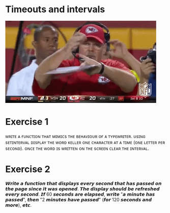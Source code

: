 # Timeouts and intervals
![timeout](1.Timeouts-Intervals/assets/img/TIMEOUT.gif)

# Exercise 1
ᴡʀɪᴛᴇ ᴀ ғᴜɴᴄᴛɪᴏɴ ᴛʜᴀᴛ ᴍɪᴍɪᴄs ᴛʜᴇ ʙᴇʜᴀᴠɪᴏᴜʀ ᴏғ ᴀ ᴛʏᴘᴇᴡʀɪᴛᴇʀ.
ᴜsɪɴɢ sᴇᴛɪɴᴛᴇʀᴠᴀʟ ᴅɪsᴘʟᴀʏ ᴛʜᴇ ᴡᴏʀᴅ ᴋᴇʟʟᴇʀ ᴏɴᴇ ᴄʜᴀʀᴀᴄᴛᴇʀ ᴀᴛ ᴀ ᴛɪᴍᴇ (ᴏɴᴇ ʟᴇᴛᴛᴇʀ ᴘᴇʀ sᴇᴄᴏɴᴅ). ᴏɴᴄᴇ ᴛʜᴇ ᴡᴏʀᴅ ɪs ᴡʀɪᴛᴛᴇɴ ᴏɴ ᴛʜᴇ sᴄʀᴇᴇɴ ᴄʟᴇᴀʀ ᴛʜᴇ ɪɴᴛᴇʀᴠᴀʟ.

# Exercise 2
𝙒𝙧𝙞𝙩𝙚 𝙖 𝙛𝙪𝙣𝙘𝙩𝙞𝙤𝙣 𝙩𝙝𝙖𝙩 𝙙𝙞𝙨𝙥𝙡𝙖𝙮𝙨 𝙚𝙫𝙚𝙧𝙮 𝙨𝙚𝙘𝙤𝙣𝙙 𝙩𝙝𝙖𝙩 𝙝𝙖𝙨 𝙥𝙖𝙨𝙨𝙚𝙙 𝙤𝙣 𝙩𝙝𝙚 𝙥𝙖𝙜𝙚 𝙨𝙞𝙣𝙘𝙚 𝙞𝙩 𝙬𝙖𝙨 𝙤𝙥𝙚𝙣𝙚𝙙. 𝙏𝙝𝙚 𝙙𝙞𝙨𝙥𝙡𝙖𝙮 𝙨𝙝𝙤𝙪𝙡𝙙 𝙗𝙚 𝙧𝙚𝙛𝙧𝙚𝙨𝙝𝙚𝙙 𝙚𝙫𝙚𝙧𝙮 𝙨𝙚𝙘𝙤𝙣𝙙. 𝙄𝙛 60 𝙨𝙚𝙘𝙤𝙣𝙙𝙨 𝙖𝙧𝙚 𝙚𝙡𝙖𝙥𝙨𝙚𝙙, 𝙬𝙧𝙞𝙩𝙚 "𝙖 𝙢𝙞𝙣𝙪𝙩𝙚 𝙝𝙖𝙨 𝙥𝙖𝙨𝙨𝙚𝙙", 𝙩𝙝𝙚𝙣 "2 𝙢𝙞𝙣𝙪𝙩𝙚𝙨 𝙝𝙖𝙫𝙚 𝙥𝙖𝙨𝙨𝙚𝙙" (𝙛𝙤𝙧 120 𝙨𝙚𝙘𝙤𝙣𝙙𝙨 𝙖𝙣𝙙 𝙢𝙤𝙧𝙚), 𝙚𝙩𝙘.